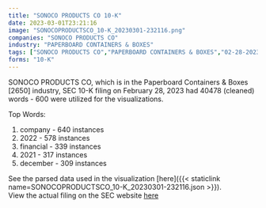 ```yaml
---
title: "SONOCO PRODUCTS CO 10-K"
date: 2023-03-01T23:21:16
image: "SONOCOPRODUCTSCO_10-K_20230301-232116.png"
companies: "SONOCO PRODUCTS CO"
industry: "PAPERBOARD CONTAINERS & BOXES"
tags: ["SONOCO PRODUCTS CO","PAPERBOARD CONTAINERS & BOXES","02-28-2023","10-K"]
forms: "10-K"
---
```

SONOCO PRODUCTS CO, which is in the Paperboard Containers & Boxes [2650] industry, SEC 10-K filing on February 28, 2023 had 40478 (cleaned) words - 600 were utilized for the visualizations.

Top Words:
1. company - 640 instances
2. 2022 - 578 instances
3. financial - 339 instances
4. 2021 - 317 instances
5. december - 309 instances


See the parsed data used in the visualization [here]({{< staticlink name=SONOCOPRODUCTSCO_10-K_20230301-232116.json >}}).  
View the actual filing on the SEC website [here](https://www.sec.gov/Archives/edgar/data/91767/0000091767-23-000008.txt)
